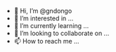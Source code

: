 - 👋 Hi, I’m @gndongo
- 👀 I’m interested in ...
- 🌱 I’m currently learning ...
- 💞️ I’m looking to collaborate on ...
- 📫 How to reach me ...

<!---
gndongo/gndongo is a ✨ special ✨ repository because its `README.md` (this file) appears on your GitHub profile.
You can click the Preview link to take a look at your changes.
--->
